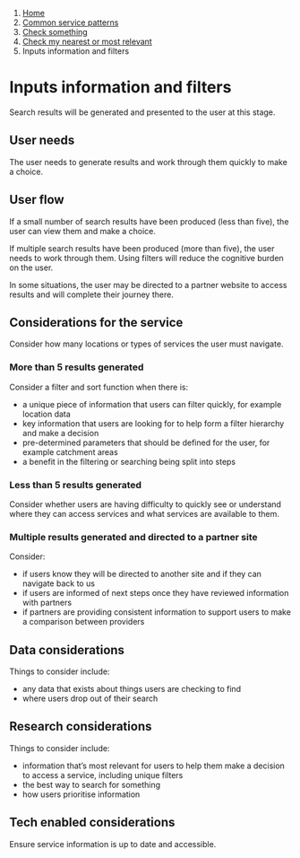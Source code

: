 1.  [Home](/docs/core/contents)
2.	[Common service patterns](/docs/documentation/core/common-service-patterns/overview)
3.  [Check something](/docs/documentation/core/common-service-patterns/service-patterns/check-something/overview)
4.  [Check my nearest or most relevant](/docs/documentation/core/common-service-patterns/service-patterns/check-something/check-my-nearest/overview)
5.  Inputs information and filters

# Inputs information and filters
Search results will be generated and presented to the user at this stage.

## User needs

The user needs to generate results and work through them quickly to make a choice.

## User flow

If a small number of search results have been produced (less than five), the user can view them and make a choice. 

If multiple search results have been produced (more than five), the user needs to work through them. Using filters will reduce the cognitive burden on the user. 

In some situations, the user may be directed to a partner website to access results and will complete their journey there.

## Considerations for the service

Consider how many locations or types of services the user must navigate.

### More than 5 results generated

Consider a filter and sort function when there is:

* a unique piece of information that users can filter quickly, for example location data
* key information that users are looking for to help form a filter hierarchy and make a decision 
* pre-determined parameters that should be defined for the user, for example catchment areas 
* a benefit in the filtering or searching being split into steps

### Less than 5 results generated

Consider whether users are having difficulty to quickly see or understand where they can access services and what services are available to them. 

### Multiple results generated and directed to a partner site

Consider:

* if users know they will be directed to another site and if they can navigate back to us
* if users are informed of next steps once they have reviewed information with partners
* if partners are providing consistent information to support users to make a comparison between providers

## Data considerations

Things to consider include:

* any data that exists about things users are checking to find
* where users drop out of their search

## Research considerations 

Things to consider include:

* information that’s most relevant for users to help them make a decision to access a service, including unique filters
* the best way to search for something
* how users prioritise information

## Tech enabled considerations 

Ensure service information is up to date and accessible.
